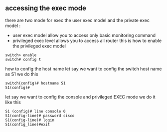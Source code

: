 ## accessing the exec mode 
there are two mode for exec the user exec model and the private exec model : 
- user exec model allow you to access only basic monitoring command  
- privileged exec level allows you to access all router 
this is how to enable the privileged exec model 
```
switch> enable 
switch# config t
```
how to  config the host name 
let say we want to config the switch host name as S1 we do this 
```
switch(config)# hostname S1 
S1(config)# 
```
let say we want to config the console and privileged EXEC mode we do it like this 
```
S1 (config)# line console 0 
S1(config-line)# password cisco 
S1(config-line)# login 
S1(config_line)#exit 
```